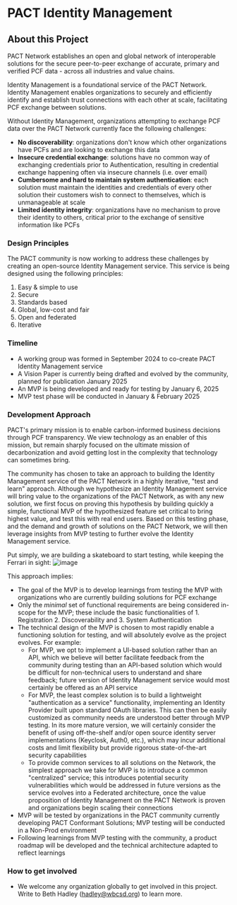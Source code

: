 # PACT Identity Management


## About this Project

PACT Network establishes an open and global network of interoperable solutions for the secure peer-to-peer exchange of accurate, primary and verified PCF data - across all industries and value chains.

Identity Management is a foundational service of the PACT Network. Identity Management enables organizations to securely and efficiently identify and establish trust connections with each other at scale, facilitating PCF exchange between solutions.

Without Identity Management, organizations attempting to exchange PCF data over the PACT Network currently face the following challenges:
- **No discoverability**: organizations don't know which other organizations have PCFs and are looking to exchange this data
- **Insecure credential exchange**: solutions have no common way of exchanging credentials prior to Authentication, resulting in credential exchange happening often via insecure channels (i.e. over email)
- **Cumbersome and hard to maintain system authentication**: each solution must maintain the identities and credentials of every other solution their customers wish to connect to themselves, which is unmanageable at scale 
- **Limited identity integrity**: organizations have no mechanism to prove their identity to others, critical prior to the exchange of sensitive information like PCFs

### Design Principles 
The PACT community is now working to address these challenges by creating an open-source Identity Management service. This service is being designed using the following principles:
1. Easy & simple to use
2. Secure
3. Standards based
4. Global, low-cost and fair
5. Open and federated
6. Iterative

### Timeline
- A working group was formed in September 2024 to co-create PACT Identity Management service
- A Vision Paper is currently being drafted and evolved by the community, planned for publication January 2025
- An MVP is being developed and ready for testing by January 6, 2025
- MVP test phase will be conducted in January & February 2025 
  
### Development Approach
PACT's primary mission is to enable carbon-informed business decisions through PCF transparency. We view technology as an enabler of this mission, but remain sharply focused on the ultimate mission of decarbonization and avoid getting lost in the complexity that technology can sometimes bring.

The community has chosen to take an approach to building the Identity Management service of the PACT Network in a highly iterative, "test and learn" approach. Although we hypothesize an Identity Management service will bring value to the organizations of the PACT Network, as with any new solution, we first focus on proving this hypothesis by building quickly a simple, functional MVP of the hypothesized feature set critical to bring highest value, and test this with real end users. Based on this testing phase, and the demand and growth of solutions on the PACT Network, we will then leverage insights from MVP testing to further evolve the Identity Management service.

Put simply, we are building a skateboard to start testing, while keeping the Ferrari in sight:
![image](https://github.com/user-attachments/assets/6a9c4843-6f6a-4004-a7a8-f3d49e1ba4be)

This approach implies:
- The goal of the MVP is to develop learnings from testing the MVP with organizations who are currently building solutions for PCF exchange
- Only the *minimal* set of functional requirements are being considered in-scope for the MVP; these include the basic functionalities of 1. Registration 2. Discoverability and 3. System Authentication
- The technical design of the MVP is chosen to most rapidly enable a functioning solution for testing, and will absolutely evolve as the project evolves. For example:
  - For MVP, we opt to implement a UI-based solution rather than an API, which we believe will better facilitate feedback from the community during testing than an API-based solution which would be difficult for non-technical users to understand and share feedback; future version of Identity Management service would most certainly be offered as an API service
  - For MVP, the least complex solution is to build a lightweight "authentication as a service" functionality, implementing an Identity Provider built upon standard OAuth libraries. This can then be easily customized as community needs are understood better through MVP testing. In its more mature version, we will certainly consider the benefit of using off-the-shelf and/or open source identity server implementations (Keyclosk, Auth0, etc.), which may incur additional costs and limit flexibility but provide rigorous state-of-the-art security capabilities 
  - To provide common services to all solutions on the Network, the simplest approach we take for MVP is to introduce a common "centralized" service; this introduces potential security vulnerabilities which would be addressed in future versions as the service evolves into a Federated architecture, once the value proposition of Identity Management on the PACT Network is proven and organizations begin scaling their connections
- MVP will be tested by organizations in the PACT community currently developing PACT Conformant Solutions; MVP testing will be conducted in a Non-Prod environment
- Following learnings from MVP testing with the community, a product roadmap will be developed and the technical architecture adapted to reflect learnings


### How to get involved
- We welcome any organization globally to get involved in this project. Write to Beth Hadley (hadley@wbcsd.org) to learn more.
